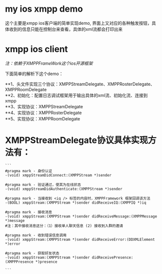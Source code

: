 # my ios xmpp demo
这个主要是xmpp ios客户端的简单实现demo, 界面上又对应的各种触发按钮，具体收到的信息只能在控制台来查看，具体的xml流都会打印出来

# **xmpp ios client** #

*注：依赖于XMPPFrameWork这个ios开源框架*

下面简单的解析下这个demo：

**1、头文件实现三个协议：XMPPStreamDelegate、XMPPRosterDelegate、XMPPRoomDelegate<br/>
**2、初始化：配置日志调试框架用于输出具体的xml流、初始化流、连接到xmpp<br/>
**3、实现协议：XMPPStreamDelegate<br/>
**4、实现协议：XMPPRosterDelegate<br/>
**5、实现协议：XMPPRoomDelegate<br/>

# XMPPStreamDelegate协议具体实现方法有：

    ```
    #pragma mark - 身份认证
    -(void) xmppStreamDidConnect:(XMPPStream *)sender

    #pragma mark - 验证通过，使其为在线状态
    -(void) xmppStreamDidAuthenticate:(XMPPStream *)sender

    #pragma mark - 当接收到 <iq /> 标签的内容时，XMPPFramework 框架回调该方法
    -(BOOL) xmppStream:(XMPPStream *)sender didReceiveIQ:(XMPPIQ *)iq

    #pragma mark - 接收消息
    -(void) xmppStream:(XMPPStream *)sender didReceiveMessage:(XMPPMessage *)message
    #注：其中接收消息这分：（1）接收单人聊天信息 (2) 接收到入群的邀请

    #pragma mark - 收到错误信息调用
    -(void) xmppStream:(XMPPStream *)sender didReceiveError:(DDXMLElement *)error

    #pragma mark - 获取好友状态
    -(void) xmppStream:(XMPPStream *)sender didReceivePresence:(XMPPPresence *)presence

    ```




